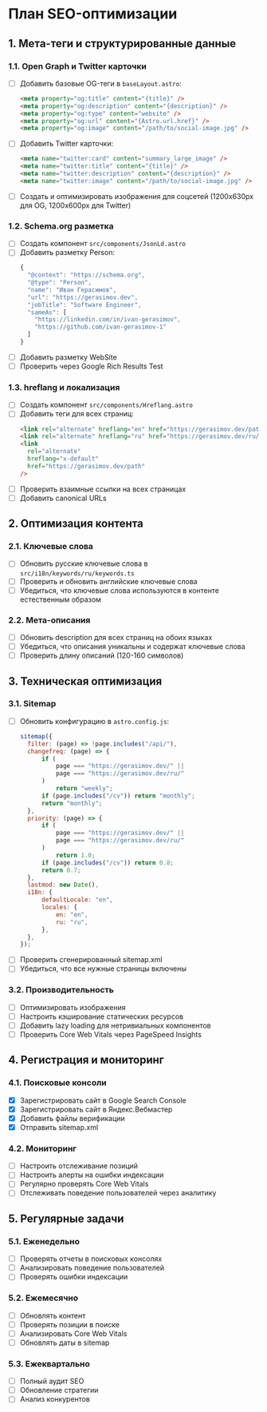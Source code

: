 # План SEO-оптимизации

## 1. Мета-теги и структурированные данные

### 1.1. Open Graph и Twitter карточки

- [ ] Добавить базовые OG-теги в `baseLayout.astro`:
  ```html
  <meta property="og:title" content="{title}" />
  <meta property="og:description" content="{description}" />
  <meta property="og:type" content="website" />
  <meta property="og:url" content="{Astro.url.href}" />
  <meta property="og:image" content="/path/to/social-image.jpg" />
  ```
- [ ] Добавить Twitter карточки:
  ```html
  <meta name="twitter:card" content="summary_large_image" />
  <meta name="twitter:title" content="{title}" />
  <meta name="twitter:description" content="{description}" />
  <meta name="twitter:image" content="/path/to/social-image.jpg" />
  ```
- [ ] Создать и оптимизировать изображения для соцсетей (1200x630px для OG, 1200x600px для Twitter)

### 1.2. Schema.org разметка

- [ ] Создать компонент `src/components/JsonLd.astro`
- [ ] Добавить разметку Person:
  ```typescript
  {
    "@context": "https://schema.org",
    "@type": "Person",
    "name": "Иван Герасимов",
    "url": "https://gerasimov.dev",
    "jobTitle": "Software Engineer",
    "sameAs": [
      "https://linkedin.com/in/ivan-gerasimov",
      "https://github.com/ivan-gerasimov-1"
    ]
  }
  ```
- [ ] Добавить разметку WebSite
- [ ] Проверить через Google Rich Results Test

### 1.3. hreflang и локализация

- [ ] Создать компонент `src/components/Hreflang.astro`
- [ ] Добавить теги для всех страниц:
  ```html
  <link rel="alternate" hreflang="en" href="https://gerasimov.dev/path" />
  <link rel="alternate" hreflang="ru" href="https://gerasimov.dev/ru/path" />
  <link
  	rel="alternate"
  	hreflang="x-default"
  	href="https://gerasimov.dev/path"
  />
  ```
- [ ] Проверить взаимные ссылки на всех страницах
- [ ] Добавить canonical URLs

## 2. Оптимизация контента

### 2.1. Ключевые слова

- [ ] Обновить русские ключевые слова в `src/i18n/keywords/ru/keywords.ts`
- [ ] Проверить и обновить английские ключевые слова
- [ ] Убедиться, что ключевые слова используются в контенте естественным образом

### 2.2. Мета-описания

- [ ] Обновить description для всех страниц на обоих языках
- [ ] Убедиться, что описания уникальны и содержат ключевые слова
- [ ] Проверить длину описаний (120-160 символов)

## 3. Техническая оптимизация

### 3.1. Sitemap

- [ ] Обновить конфигурацию в `astro.config.js`:
  ```javascript
  sitemap({
  	filter: (page) => !page.includes("/api/"),
  	changefreq: (page) => {
  		if (
  			page === "https://gerasimov.dev/" ||
  			page === "https://gerasimov.dev/ru/"
  		)
  			return "weekly";
  		if (page.includes("/cv")) return "monthly";
  		return "monthly";
  	},
  	priority: (page) => {
  		if (
  			page === "https://gerasimov.dev/" ||
  			page === "https://gerasimov.dev/ru/"
  		)
  			return 1.0;
  		if (page.includes("/cv")) return 0.8;
  		return 0.7;
  	},
  	lastmod: new Date(),
  	i18n: {
  		defaultLocale: "en",
  		locales: {
  			en: "en",
  			ru: "ru",
  		},
  	},
  });
  ```
- [ ] Проверить сгенерированный sitemap.xml
- [ ] Убедиться, что все нужные страницы включены

### 3.2. Производительность

- [ ] Оптимизировать изображения
- [ ] Настроить кэширование статических ресурсов
- [ ] Добавить lazy loading для нетривиальных компонентов
- [ ] Проверить Core Web Vitals через PageSpeed Insights

## 4. Регистрация и мониторинг

### 4.1. Поисковые консоли

- [x] Зарегистрировать сайт в Google Search Console
- [x] Зарегистрировать сайт в Яндекс.Вебмастер
- [x] Добавить файлы верификации
- [x] Отправить sitemap.xml

### 4.2. Мониторинг

- [ ] Настроить отслеживание позиций
- [ ] Настроить алерты на ошибки индексации
- [ ] Регулярно проверять Core Web Vitals
- [ ] Отслеживать поведение пользователей через аналитику

## 5. Регулярные задачи

### 5.1. Еженедельно

- [ ] Проверять отчеты в поисковых консолях
- [ ] Анализировать поведение пользователей
- [ ] Проверять ошибки индексации

### 5.2. Ежемесячно

- [ ] Обновлять контент
- [ ] Проверять позиции в поиске
- [ ] Анализировать Core Web Vitals
- [ ] Обновлять даты в sitemap

### 5.3. Ежеквартально

- [ ] Полный аудит SEO
- [ ] Обновление стратегии
- [ ] Анализ конкурентов
